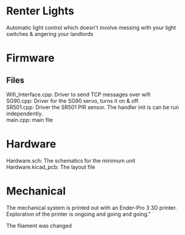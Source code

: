 # Renter Lights

Automatic light control which doesn't involve messing with your light switches & angering your landlords

# Firmware 

## Files

Wifi_Interface.cpp: Driver to send TCP messages over wifi<br>
SG90.cpp: Driver for the SG90 servo, turns it on & off.<br>
SR501.cpp: Driver the SR501 PIR sensor. The handler init is can be run independently.<br>
main.cpp: main file<br>

# Hardware

Hardware.sch: The schematics for the minimum unit<br>
Hardware.kicad_pcb: The layout file<br>

# Mechanical

The mechanical system is printed out with an Ender-Pro 3 3D printer. Exploration of the printer is ongoing and going and going."<br>

The filament was changed<br>
